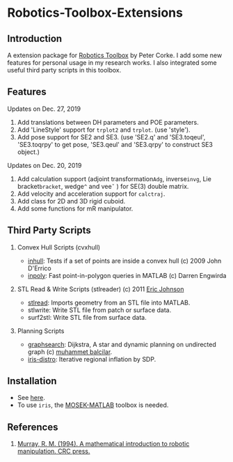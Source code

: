 # Robotics-Toolbox-Extensions

## Introduction

A extension package for [Robotics Toolbox](http://petercorke.com/wordpress/toolboxes/robotics-toolbox) by Peter Corke. I add some new features for personal usage in my research works. I also integrated some useful third party scripts in this toolbox. 

## Features

Updates on Dec. 27, 2019

1. Add translations between DH parameters and POE parameters.
2. Add 'LineStyle' support for `trplot2` and `trplot`. (use 'style').
3. Add pose support for SE2 and SE3. (use 'SE2.q' and 'SE3.toqeul', 'SE3.toqrpy' to get pose, 'SE3.qeul' and 'SE3.qrpy' to construct SE3 object.)

Updates on Dec. 20, 2019

1. Add calculation support (adjoint transformation`Adg`, inverse`invg`, Lie bracket`bracket`, wedge`^` and vee`ˇ` ) for SE(3) double matrix.
3. Add velocity and acceleration support for `calctraj`.
4. Add class for 2D and 3D rigid cuboid.
4. Add some functions for mR manipulator.

## Third Party Scripts

1. Convex Hull Scripts (cvxhull)
	- [inhull](https://nl.mathworks.com/matlabcentral/fileexchange/10226-inhull ): Tests if a set of points are inside a convex hull (c) 2009 John D'Errico 
	- [inpoly](https://github.com/dengwirda/inpoly ): Fast point-in-polygon queries in MATLAB (c) Darren Engwirda 

2. STL Read & Write Scripts (stlreader) (c) 2011 [Eric Johnson](https://nl.mathworks.com/matlabcentral/profile/authors/2990507-eric-johnson)
	- [stlread](https://nl.mathworks.com/matlabcentral/fileexchange/22409-stl-file-reader): Imports geometry from an STL file into MATLAB.
	- stlwrite: Write STL file from patch or surface data.
	- surf2stl: Write STL file from surface data.

3. Planning Scripts 
    - [graphsearch](https://nl.mathworks.com/matlabcentral/fileexchange/68871-robotpathplanning): Dijkstra, A star and dynamic planning on undirected graph (c) [muhammet balcilar](https://nl.mathworks.com/matlabcentral/profile/authors/7269297-muhammet-balcilar).  
    - [iris-distro](https://github.com/rdeits/iris-distro): Iterative regional inflation by SDP. 

## Installation

- See [here](https://github.com/star2dust/Robotics-Toolbox).
- To use `iris`, the [MOSEK-MATLAB](https://github.com/star2dust/MOSEK-MATLAB) toolbox is needed.

## References

1. [Murray, R. M. (1994). A mathematical introduction to robotic manipulation. CRC press.](https://www.crcpress.com/A-Mathematical-Introduction-to-Robotic-Manipulation/Murray/p/book/9780849379819)
